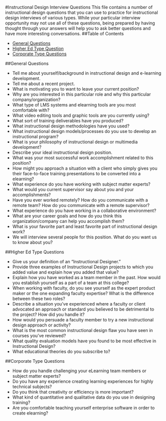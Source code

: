 #Instructional Design Interview Questions
This file contains a number of instructional design questions that you can use to practice for instructional design interviews of various types. While your particular interview opportunity may not use all of these questions, being prepared by having thought through your answers will help you to ask better questions and have more interesting conversations.
##Table of Contents
* <a href="#general-questions">General Questions</a>
* <a href="#higher-ed-questions">Higher Ed Type Question</a>
* <a href="#corporate-questions">Corporate Type Questions</a>

<a id="#general-questions"></a>
##General Questions
* Tell me about yourself/background in instructional design and e-learning development.
* Tell me about a recent project.
* What is motivating you to want to leave your current position?
* Why are you interested in this particular role and why this particular company/organization? 
* What type of LMS systems and elearning tools are you most comfortable with?
* What video editing tools and graphic tools are you currently using?
* What sort of training deliverables have you produced?
* What instructional design methodologies have you used?
* What instructional design models/processes do you use to develop an instructional program?
* What is your philosophy of instructional design or multimedia development?
* Describe your ideal instructional design position.
* What was your most successful work accomplishment related to this position?
* How might you approach a situation with a client who simply gives you their face-to-face training presentations to be converted into a elearning?
* What experience do you have working with subject matter experts?
* What would you current supervisor say about you and your accomplishments?
* Have you ever worked remotely? How do you communicate with a remote team? How do you communicate with a remote supervisor?
* What experience do you have working in a collaborative environment?
* What are your career goals and how do you think this organization/company can help you accomplish them?
* What is your favorite part and least favorite part of instructional design work?
* We will interview several people for this position. What do you want us to know about you?

<a id="#higher-ed-questions"></a>
##Higher Ed Type Questions
* Give us your definition of an “Instructional Designer.”
* Provide three examples of Instructional Design projects to which you added value and explain how you added that value?
* Explain how you have worked as a team member in the past. How would you establish yourself as a part of a team at this college?
* When working with faculty, do you see yourself as the expert product maker or the one expanding faculty expertise? What is the difference between these two roles? 
* Describe a situation you’ve experienced where a faculty or client advocated an approach or standard you believed to be detrimental to the project? How did you handle it?
* How would you persuade a faculty member to try a new instructional design approach or activity?
* What is the most common instructional design flaw you have seen in courses you’ve reviewed?
* What quality evaluation models have you found to be most effective in Instructional Design?
* What educational theories do you subscribe to?

<a id="#corporate-questions"></a>
##Corporate Type Questions
* How do you handle challenging your eLearning team members or subject matter experts?
* Do you have any experience creating learning experiences for highly technical subjects?
* Do you think that creativity or efficiency is more important?
* What kind of quantitative and qualitative data do you use in designing training?
* Are you comfortable teaching yourself enterprise software in order to create elearning?
